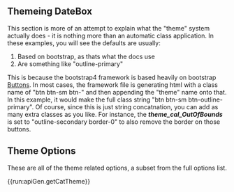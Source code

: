 ## Themeing DateBox

This section is more of an attempt to explain what the "theme" system actually does - it is nothing more than an automatic class application. In these examples, you will see the defaults are usually:

 1. Based on bootstrap, as thats what the docs use
 2. Are something like "outline-primary"

This is because the bootstrap4 framework is based heavily on bootstrap [Buttons](https://getbootstrap.com/docs/4.3/components/buttons/).  In most cases, the framework file is generating html with a class name of "btn btn-sm btn-" and then appending the "theme" name onto that.  In this example, it would make the full class string "btn btn-sm btn-outline-primary".  Of course, since this is just string concatnation, you can add as many extra classes as you like.  For instance, the ___theme\_cal\_OutOfBounds___ is set to "outline-secondary border-0" to also remove the border on those buttons.

## Theme Options

These are all of the theme related options, a subset from the full options list.

{{run:apiGen.getCatTheme}}